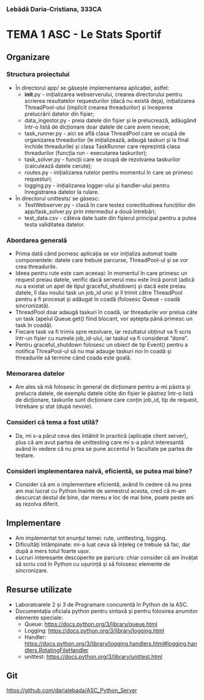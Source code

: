 ### Lebădă Daria-Cristiana, 333CA

# TEMA 1 ASC - Le Stats Sportif

## Organizare

### Structura proiectului
- În directorul app/ se găsește implementarea aplicației, astfel:
  * __init__.py - inițializarea webserverului, crearea directorului pentru scrierea resultatelor
  requesturilor (dacă nu există deja), inițializarea ThreadPool-ului (implicit crearea threadurilor)
  și începerea prelucrării datelor din fișier;
  * data_ingestor.py - preia datele din fișier și le prelucrează, adăugând într-o listă de dicționare
  doar datele de care avem nevoie;
  * task_runner.py - aici se află clasa ThreadPool care se ocupă de organizarea threadurilor (le
  inițializează, adaugă taskuri și la final închide threadurile) și clasa TaskRunner care reprezintă
  clasa threadurilor (funcția run - executarea taskurilor);
  * task_solver.py - funcții care se ocupă de rezolvarea taskurilor (calculează datele cerute);
  * routes.py - inițializarea rutelor pentru momentul în care se primesc requesturi;
  * logging.py - inițializarea logger-ului și handler-ului pentru înregistrarea datelor la rulare.
- În directorul unittests/ se găsesc:
  * TestWebserver.py - clasă în care testez corectitudinea funcțiilor din app/task_solver.py prin
  intermediul a două întrebări;
  * test_data.csv - câteva date luate din fișierul principal pentru a putea testa validitatea datelor.

### Abordarea generală
- Prima dată când pornesc aplicația se vor inițializa automat toate componentele: datele care
trebuie parcurse, ThreadPool-ul și se vor crea threadurile.
- Ideea pentru rute este cam aceeași: în momentul în care primesc un request preiau datele, verific
dacă serverul meu este încă pornit (adică nu a existat un apel de tipul graceful_shutdown) și dacă
este preiau datele, îî dau noului task un job_id unic și îl trimit către ThreadPool pentru a fi
procesat și adăugat în coadă (folosesc Queue - coadă sincronizată).
- ThreadPool doar adaugă taskuri în coadă, iar threadurile vor prelua câte un task (apelul Queue.get()
fiind blocant, vor aștepta până primesc un task în coadă).
- Fiecare task va fi trimis spre rezolvare, iar rezultatul obținut va fi scris într-un fișier cu
numele job_id-ului, iar taskul va fi considerat ”done”.
- Pentru graceful_shutdown folosesc un obiect de tip Event() pentru a notifica ThreaPool-ul să nu
mai adauge taskuri noi în coadă și threadurile să termine când coada este goală.

### Memorarea datelor
- Am ales să mă folosesc în general de dicționare pentru a-mi păstra și prelucra datele, de exemplu
datele citite din fișier le păstrez într-o listă de dicționare, taskurile sunt dicționare care conțin
job_id, tip de request, întrebare și stat (după nevoie). 

### Consideri că tema a fost utilă?
- Da, mi s-a părut ceva des întâlnit în practică (aplicație client server), plus că am avut partea
de unittesting care mi s-a părut interesantă având în vedere că nu prea se pune accentul în facultate
pe partea de testare.

### Consideri implementarea naivă, eficientă, se putea mai bine?
- Consider că am o implementare eficientă, având în cedere că nu prea am mai lucrat cu Python
înainte de semestrul acesta, cred că m-am descurcat destul de bine, dar mereu e loc de mai bine,
poate peste ani aș rezolva diferit.

## Implementare
- Am implementat tot enunțul temei: rute, unittesting, logging.
- Dificultăți întâmpinate: mi-a luat ceva să înțeleg ce trebuie să fac, dar după a mers totul
foarte ușor.
- Lucruri interesante descoperite pe parcurs: chiar consider că am învățat să scriu cod în Python
cu ușurință și să folosesc elemente de sincronizare.

## Resurse utilizate
- Laboratoarele 2 și 3 de Programare concurentă în Python de la ASC.
- Documentația oficiala python pentru sintaxă și pentru folosirea anumitor elemente speciale:
  * Queue: https://docs.python.org/3/library/queue.html
  * Logging: https://docs.python.org/3/library/logging.html
  * Handler: https://docs.python.org/3/library/logging.handlers.html#logging.handlers.RotatingFileHandler
  * unittest: https://docs.python.org/3/library/unittest.html

## Git
https://github.com/darialebada/ASC_Python_Server

